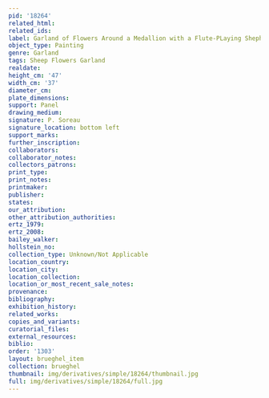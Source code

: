 ```yaml
---
pid: '18264'
related_html: 
related_ids: 
label: Garland of Flowers Around a Medallion with a Flute-PLaying Shepherd (Vienna)
object_type: Painting
genre: Garland
tags: Sheep Flowers Garland
realdate: 
height_cm: '47'
width_cm: '37'
diameter_cm: 
plate_dimensions: 
support: Panel
drawing_medium: 
signature: P. Soreau
signature_location: bottom left
support_marks: 
further_inscription: 
collaborators: 
collaborator_notes: 
collectors_patrons: 
print_type: 
print_notes: 
printmaker: 
publisher: 
states: 
our_attribution: 
other_attribution_authorities: 
ertz_1979: 
ertz_2008: 
bailey_walker: 
hollstein_no: 
collection_type: Unknown/Not Applicable
location_country: 
location_city: 
location_collection: 
location_or_most_recent_sale_notes: 
provenance: 
bibliography: 
exhibition_history: 
related_works: 
copies_and_variants: 
curatorial_files: 
external_resources: 
biblio: 
order: '1303'
layout: brueghel_item
collection: brueghel
thumbnail: img/derivatives/simple/18264/thumbnail.jpg
full: img/derivatives/simple/18264/full.jpg
---
```

